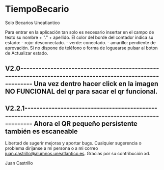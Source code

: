 # TiempoBecario
Solo Becarios Uneatlantico

Para entrar en la aplicación tan solo es necesario insertar en el campo de texto su nombre + "." + apellido.
El color del borde del contador indica su estado: - rojo: desconectado.
                                                  - verde: conectado.
                                                  - amarillo: pendiente de aprovación.
Si no dispone de teléfono o forma de loguearse pulsar al boton de Actualizar estado.

V2.0----------------------------------------------------------------------------------------------------------
Una vez dentro hacer click en la imagen NO FUNCIONAL del qr para sacar el qr funcional.
--------------------------------------------------------------------------------------------------------------


V2.2.1--------------------------------------------------------------------------------------------------------
Ahora el QR pequeño persistente también es escaneable
--------------------------------------------------------------------------------------------------------------

Libertad de sugerir mejoras y aportar bugs.
Cualquier sugerencia o problema dirijanse a mi persona o a mi correo juan.castrillo@alumnos.uneatlantico.es.
Gracias por su contribución xd.

Juan Castrillo
